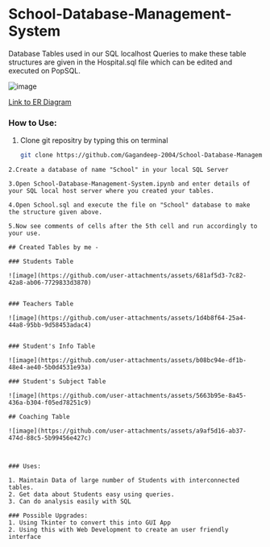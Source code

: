 # School-Database-Management-System
Database Tables used in our SQL localhost
Queries to make these table structures are given in the Hospital.sql file which can be edited and executed on PopSQL.

![image](https://github.com/user-attachments/assets/874bd37a-d36c-4bc9-a889-9e79f25cd9a4)

[Link to ER Diagram]([https://drawsql.app/teams/school-database-management-system/diagrams/school-database-management-system-2])

### How to Use:
1. Clone git repositry by typing this on terminal
   ```bash
   git clone https://github.com/Gagandeep-2004/School-Database-Management-System.git
  ```
2.Create a database of name "School" in your local SQL Server

3.Open School-Database-Management-System.ipynb and enter details of your SQL local host server where you created your tables.

4.Open School.sql and execute the file on "School" database to make the structure given above.

5.Now see comments of cells after the 5th cell and run accordingly to your use.

## Created Tables by me - 

### Students Table

![image](https://github.com/user-attachments/assets/681af5d3-7c82-42a8-ab06-7729833d3870)


### Teachers Table

![image](https://github.com/user-attachments/assets/1d4b8f64-25a4-44a8-95bb-9d58453adac4)


### Student's Info Table

![image](https://github.com/user-attachments/assets/b08bc94e-df1b-48e4-ae40-5b0d4531e93a)

### Student's Subject Table

![image](https://github.com/user-attachments/assets/5663b95e-8a45-436a-b304-f05ed78251c9)

## Coaching Table

![image](https://github.com/user-attachments/assets/a9af5d16-ab37-474d-88c5-5b99456e427c)



### Uses:

1. Maintain Data of large number of Students with interconnected tables.
2. Get data about Students easy using queries.
3. Can do analysis easily with SQL

### Possible Upgrades:
1. Using Tkinter to convert this into GUI App
2. Using this with Web Development to create an user friendly interface 
